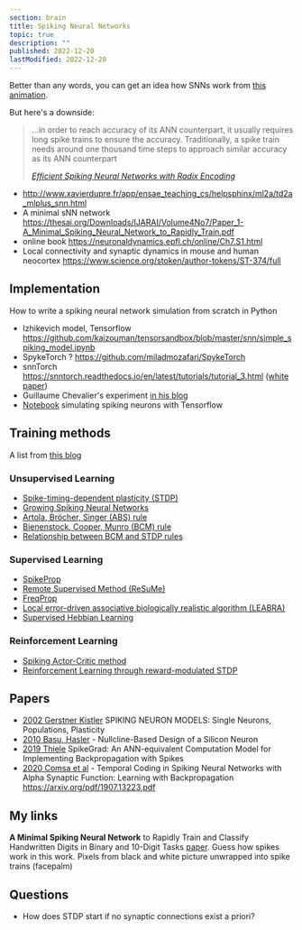 ```yaml
---
section: brain
title: Spiking Neural Networks
topic: true
description: ""
published: 2022-12-20
lastModified: 2022-12-20
---
```


Better than any words, you can get an idea how SNNs work from [this animation](https://youtu.be/3JQ3hYko51Y?t=122).

But here's a downside:

>  ...in order to reach accuracy of its ANN counterpart, 
> it usually requires long spike trains to ensure the accuracy. 
> Traditionally, a spike train needs around one thousand time steps to approach similar accuracy as its ANN counterpart
>
> _[Efficient Spiking Neural Networks with Radix Encoding](https://arxiv.org/pdf/2105.06943.pdf)_

- http://www.xavierdupre.fr/app/ensae_teaching_cs/helpsphinx/ml2a/td2a_mlplus_snn.html
- A minimal sNN network https://thesai.org/Downloads/IJARAI/Volume4No7/Paper_1-A_Minimal_Spiking_Neural_Network_to_Rapidly_Train.pdf
- online book https://neuronaldynamics.epfl.ch/online/Ch7.S1.html
- Local connectivity and synaptic dynamics in mouse and human neocortex https://www.science.org/stoken/author-tokens/ST-374/full


## Implementation

How to write a spiking neural network simulation from scratch in Python

- Izhikevich model, Tensorflow https://github.com/kaizouman/tensorsandbox/blob/master/snn/simple_spiking_model.ipynb
- SpykeTorch ? https://github.com/miladmozafari/SpykeTorch
- snnTorch https://snntorch.readthedocs.io/en/latest/tutorials/tutorial_3.html ([white paper](https://arxiv.org/pdf/2109.12894.pdf))
- Guillaume Chevalier's experiment [in his blog](https://guillaume-chevalier.com/spiking-neural-network-snn-with-pytorch-where-backpropagation-engenders-stdp-hebbian-learning/)
- [Notebook](https://github.com/dacorvo/tensorsandbox/blob/master/snn/simple_spiking_model.ipynb) simulating spiking neurons with Tensorflow


## Training methods

A list from [this blog](https://cnvrg.io/spiking-neural-networks/)

### Unsupervised Learning

- [Spike-timing-dependent plasticity (STDP)](http://www.scholarpedia.org/article/Spike-timing_dependent_plasticity)
- [Growing Spiking Neural Networks](https://arxiv.org/pdf/1807.09374.pdf)
- [Artola, Bröcher, Singer (ABS) rule](https://www.sciencedirect.com/science/article/abs/pii/016622369390081V)
- [Bienenstock, Cooper, Munro (BCM) rule](http://www.scholarpedia.org/article/BCM_theory)
- [Relationship between BCM and STDP rules](http://www.izhikevich.org/publications/bcm.pdf)

### Supervised Learning

- [SpikeProp](https://www.researchgate.net/publication/221165220_SpikeProp_backpropagation_for_networks_of_spiking_neurons)
- [Remote Supervised Method (ReSuMe)](http://d1.cie.put.poznan.pl/pracownicy/prac_15/Publikacje/ReSuMe_FP_TechRep_2005a.pdf)
- [FreqProp](https://citeseerx.ist.psu.edu/viewdoc/download?doi=10.1.1.58.5637&rep=rep1&type=pdf)
- [Local error-driven associative biologically realistic algorithm (LEABRA)](https://en.wikipedia.org/wiki/Leabra)
- [Supervised Hebbian Learning](http://ecee.colorado.edu/~ecen4831/Demuth/Ch7_pres.pdf)

### Reinforcement Learning

- [Spiking Actor-Critic method](https://watermark.silverchair.com/neco.2008.08-07-593.pdf?token=AQECAHi208BE49Ooan9kkhW_Ercy7Dm3ZL_9Cf3qfKAc485ysgAAAq4wggKqBgkqhkiG9w0BBwagggKbMIIClwIBADCCApAGCSqGSIb3DQEHATAeBglghkgBZQMEAS4wEQQMZnhncbq_rDsCI1ZHAgEQgIICYfFxqPJsnp8NHlB4yh8tBi8fqpL9fWyKyXx3GAISccfVNJMZ09_99O-x6ifl4GshYEhVX2MVIaUW54zL3I_MPMpEO7anv5Q3BZUHIozYiSmCgDqbhfkPZOfypIq78Ttm6SPT1z92WWDfu72RMZ4dA94QeINMRrDl8smAMHJ-0uzb_S2ox5IGKbJk2wDlJTv9P-m8YSJoFI9LA1_hm6gbiA10j3ynDV4gBSAVKQcnwOa-UZtKdqAyAgXF6oOOT5HVXRdwfWUuhrClqnsJtBgWMWo9YUVXjjh-8D3f29V_-1SfyI7DgsaVMiV6kogmX5wPOCruPD3cQ-oLc3ZX-54JGRKFTAQ6gTAQAI6NKRHcuLCwbQoB_ePUP6XFM4_lWZhY75qwUF75riz9KYEOflMdTtf4nZBIRqG21PTq6BbaJdcmt_wBcoSYgQJ3FsTUwzU3wiFGBtOQiOSd-3nJyMWN_aONJYjd8opTIsLc5WHU_ORHbjnCCj9LvQlJANB4cWlOv4nbFK0xcpolYzkku9-VwAuIW9uFyspCp2xe8ubvr6TEjQOsOMjqG2BR9d3IKv20K3tkAqbctSLLEs-wqWaReHSZ5V_xpXgmu0ws6UQKeqqKxAEPQVHzi_l7wJS1ilwWhJ8_5T9JPoGHdoCdyWMKpQBWoEjDpDRxXZGRcX36WrojjNAneVMPEIbJeXvjNqowr1EzahGdmkUR3qXdgIgloTxr064gTFM_QYxgsgxID5SL-Qd_V2EXJqBa4aNc8L8oCm5Y0ulqbY5grrSr6mGbyoM1gVy9MPOs8-8s34yojLYiBQ)
- [Reinforcement Learning through reward-modulated STDP](https://florian.io/papers/2007_Florian_Modulated_STDP.pdf)


## Papers

- [2002 Gerstner Kistler](http://catdir.loc.gov/catdir/samples/cam031/2002067657.pdf) SPIKING NEURON MODELS: Single Neurons, Populations, Plasticity
- [2010 Basu, Hasler](https://0795f079-a-62cb3a1a-s-sites.googlegroups.com/site/arindambasu/writings/2010_J2.pdf) - Nullcline-Based Design of a Silicon Neuron
- [2019 Thiele](https://arxiv.org/pdf/1906.00851.pdf) SpikeGrad: An ANN-equivalent Computation Model for Implementing Backpropagation with Spikes
- [2020 Comsa et al](https://arxiv.org/abs/1907.13223) - Temporal Coding in Spiking Neural Networks with Alpha Synaptic Function: Learning with Backpropagation https://arxiv.org/pdf/1907.13223.pdf


## My links

**A Minimal Spiking Neural Network** to Rapidly Train and Classify Handwritten Digits in Binary and 10-Digit Tasks [paper](https://thesai.org/Downloads/IJARAI/Volume4No7/Paper_1-A_Minimal_Spiking_Neural_Network_to_Rapidly_Train.pdf). Guess how spikes work in this work. Pixels from black and white picture unwrapped into spike trains (facepalm)


## Questions

- How does STDP start if no synaptic connections exist a priori?